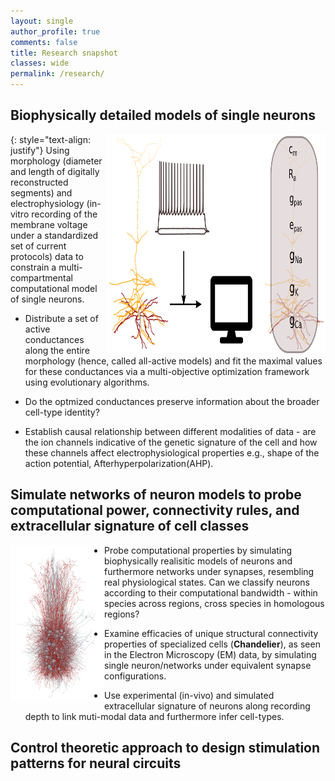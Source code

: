 ```yaml
---
layout: single
author_profile: true
comments: false
title: Research snapshot 
classes: wide
permalink: /research/
---
```


## Biophysically detailed models of single neurons
<img src="/assets/images/opt_graphical_abstract.png" height="350" width="350" align='right'> 
{: style="text-align: justify"}
Using morphology (diameter and length of digitally reconstructed segments) and electrophysiology (in-vitro recording of the membrane voltage under a standardized set of current protocols) data to constrain a multi-compartmental computational model of single neurons.

* Distribute a set of active conductances along the entire morphology (hence, called all-active models) and fit the maximal values for these conductances via a multi-objective optimization framework using evolutionary algorithms.

* Do the optmized conductances preserve information about the broader cell-type identity?

* Establish causal relationship between different modalities of data - are the ion channels indicative of the genetic signature of the cell and how these channels affect electrophysiological properties e.g., shape of the action potential, Afterhyperpolarization(AHP).


## Simulate networks of neuron models to probe computational power, connectivity rules, and extracellular signature of cell classes
<img src="/assets/images/300_neurons.png" height="250" width="150" align='left'>

* Probe computational properties by simulating biophysically realisitic models of neurons and furthermore networks under synapses, resembling real physiological states. Can we classify neurons according to their computational bandwidth -  within species across regions, cross species in homologous regions?

* Examine efficacies of unique structural connectivity properties of specialized cells (**Chandelier**), as seen in the Electron Microscopy (EM) data, by simulating single neuron/networks under equivalent synapse configurations.

* Use experimental (in-vivo) and simulated extracellular signature of neurons along recording depth to link muti-modal data and furthermore infer cell-types.


## Control theoretic approach to design stimulation patterns for neural circuits